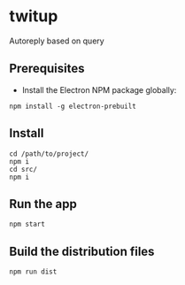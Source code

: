 # twitup

Autoreply based on query

## Prerequisites

 - Install the Electron NPM package globally:

```shell
npm install -g electron-prebuilt
```

## Install

```shell
cd /path/to/project/
npm i
cd src/
npm i
```

## Run the app

```shell
npm start
```

## Build the distribution files

```shell
npm run dist
```
